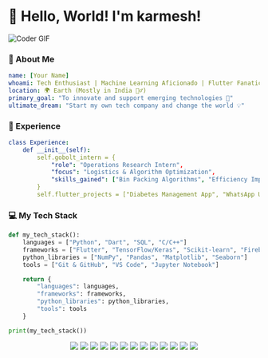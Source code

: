 # 👋 Hello, World! I'm karmesh!

![Coder GIF](https://media.giphy.com/media/qgQUggAC3Pfv687qPC/giphy.gif)

### 🚀 About Me

```yaml
name: [Your Name]
whoami: Tech Enthusiast | Machine Learning Aficionado | Flutter Fanatic
location: 🌍 Earth (Mostly in India 🧘‍♂️)
primary_goal: "To innovate and support emerging technologies 🌟"
ultimate_dream: "Start my own tech company and change the world 💡"
```

### **💼 Experience**
```yaml
class Experience:
    def __init__(self):
        self.gobolt_intern = {
            "role": "Operations Research Intern",
            "focus": "Logistics & Algorithm Optimization",
            "skills_gained": ["Bin Packing Algorithms", "Efficiency Improvements"]
        }
        self.flutter_projects = ["Diabetes Management App", "WhatsApp UI Clone"]
```
### 💻 My Tech Stack
```python
def my_tech_stack():
    languages = ["Python", "Dart", "SQL", "C/C++"]
    frameworks = ["Flutter", "TensorFlow/Keras", "Scikit-learn", "Firebase"]
    python_libraries = ["NumPy", "Pandas", "Matplotlib", "Seaborn"]
    tools = ["Git & GitHub", "VS Code", "Jupyter Notebook"]

    return {
        "languages": languages,
        "frameworks": frameworks,
        "python_libraries": python_libraries,
        "tools": tools
    }

print(my_tech_stack())
```
<p align="center">
  <img src="https://img.shields.io/badge/-Python-3776AB?logo=python&logoColor=white&style=flat-square" />
  <img src="https://img.shields.io/badge/-Dart-0175C2?logo=dart&logoColor=white&style=flat-square" />
  <img src="https://img.shields.io/badge/-Flutter-02569B?logo=flutter&logoColor=white&style=flat-square" />
  <img src="https://img.shields.io/badge/-TensorFlow-FF6F00?logo=tensorflow&logoColor=white&style=flat-square" />
  <img src="https://img.shields.io/badge/-Keras-D00000?logo=keras&logoColor=white&style=flat-square" />
  <img src="https://img.shields.io/badge/-Scikit%20Learn-F7931E?logo=scikitlearn&logoColor=white&style=flat-square" />
  <img src="https://img.shields.io/badge/-GitHub-181717?logo=github&logoColor=white&style=flat-square" />
  <img src="https://img.shields.io/badge/-C%2FC%2B%2B-00599C?logo=cplusplus&logoColor=white&style=flat-square" />
  <img src="https://img.shields.io/badge/-NumPy-013243?logo=numpy&logoColor=white&style=flat-square" />
  <img src="https://img.shields.io/badge/-Pandas-150458?logo=pandas&logoColor=white&style=flat-square" />
  <img src="https://img.shields.io/badge/-Matplotlib-11557C?logo=matplotlib&logoColor=white&style=flat-square" />
  <img src="https://img.shields.io/badge/-Seaborn-3D9B9C?logo=seaborn&logoColor=white&style=flat-square" />
  <img src="https://img.shields.io/badge/-Firebase-FFCA28?logo=firebase&logoColor=white&style=flat-square" />
</p>



